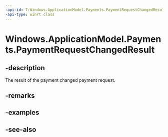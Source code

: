 ```yaml
---
-api-id: T:Windows.ApplicationModel.Payments.PaymentRequestChangedResult
-api-type: winrt class
---
```


<!-- Class syntax.
public class PaymentRequestChangedResult : Windows.ApplicationModel.Payments.IPaymentRequestChangedResult
-->

# Windows.ApplicationModel.Payments.PaymentRequestChangedResult

## -description
The result of the payment changed payment request.

## -remarks

## -examples

## -see-also